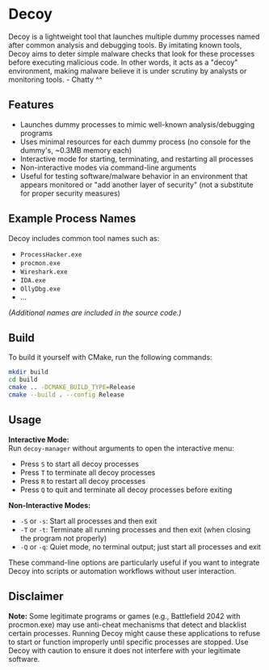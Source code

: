 # Decoy

Decoy is a lightweight tool that launches multiple dummy processes named after common analysis and debugging tools. By imitating known tools, Decoy aims to deter simple malware checks that look for these processes before executing malicious code. In other words, it acts as a "decoy" environment, making malware believe it is under scrutiny by analysts or monitoring tools. - Chatty ^^

## Features

- Launches dummy processes to mimic well-known analysis/debugging programs
- Uses minimal resources for each dummy process (no console for the dummy's, ~0.3MB memory each)
- Interactive mode for starting, terminating, and restarting all processes
- Non-interactive modes via command-line arguments
- Useful for testing software/malware behavior in an environment that appears monitored or "add another layer of security" (not a substitute for proper security measures)

## Example Process Names

Decoy includes common tool names such as:

- `ProcessHacker.exe`
- `procmon.exe`
- `Wireshark.exe`
- `IDA.exe`
- `OllyDbg.exe`
- ...

*(Additional names are included in the source code.)*

## Build

To build it yourself with CMake, run the following commands:

```bash
mkdir build
cd build
cmake .. -DCMAKE_BUILD_TYPE=Release
cmake --build . --config Release
```

## Usage

**Interactive Mode:**  
Run `decoy-manager` without arguments to open the interactive menu:

- Press `S` to start all decoy processes
- Press `T` to terminate all decoy processes
- Press `R` to restart all decoy processes
- Press `Q` to quit and terminate all decoy processes before exiting

**Non-Interactive Modes:**

- `-S` or `-s`: Start all processes and then exit
- `-T` or `-t`: Terminate all running processes and then exit (when closing the program not properly)
- `-Q` or `-q`: Quiet mode, no terminal output; just start all processes and exit

These command-line options are particularly useful if you want to integrate Decoy into scripts or automation workflows without user interaction.

## Disclaimer

**Note:** Some legitimate programs or games (e.g., Battlefield 2042 with procmon.exe) may use anti-cheat mechanisms that detect and blacklist certain processes. Running Decoy might cause these applications to refuse to start or function improperly until specific processes are stopped. Use Decoy with caution to ensure it does not interfere with your legitimate software.
